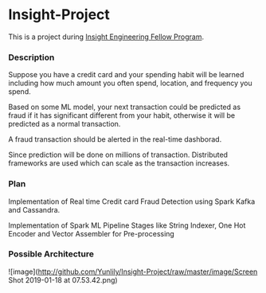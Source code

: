 # Insight-Project
This is a project during  [Insight Engineering Fellow Program](https://www.insightdataengineering.com/).

### Description
Suppose you have a credit card and your spending habit will be learned including how much amount you often spend, location, and frequency you spend.

Based on some ML model, your next transaction could be predicted as fraud if it has significant different from your habit, otherwise it will be predicted as a normal transaction.

A fraud transaction should be alerted in the real-time dashborad.

Since prediction will be done on millions of transaction. Distributed frameworks are used which can scale as the transaction increases.

### Plan
Implementation of  Real time Credit card Fraud Detection using Spark Kafka and Cassandra. 

Implementation of Spark ML Pipeline Stages like String Indexer, One Hot Encoder and Vector Assembler for Pre-processing

### Possible Architecture
![image](http://github.com/Yunlily/Insight-Project/raw/master/image/Screen Shot 2019-01-18 at 07.53.42.png)
